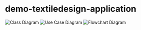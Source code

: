 # demo-textiledesign-application

![Class Diagram](diagrams/Class%20diagram-Pagina-4.jpg)
![Use Case Diagram](diagrams/Use%20Case%20diagram%20Textile%20design-Pagina-2.jpg)
![Flowchart Diagram](diagrams/flowchart%20diagram%20Textile%20design-Pagina-3.jpg)
